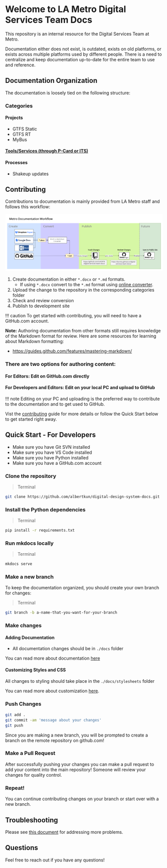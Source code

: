 # Welcome to LA Metro Digital Services Team Docs

This repository is an internal resource for the Digital Services Team at Metro.

Documentation either does not exist, is outdated, exists on old platforms, or exists across multiple platforms used by different people.  There is a need to centralize and keep documentation up-to-date for the entire team to use and reference.
## Documentation Organization

The documentation is loosely tied on the following structure:

### Categories

#### Projects
  - GTFS Static
  - GTFS RT
  - MyBus

#### [Tools/Services  (through P-Card or ITS)](./tools_services/)
#### Processes
  - Shakeup updates

## Contributing

Contributions to documentation is mainly provided from LA Metro staff and follows this workflow:

![MetroDocumentationWorkFlow.png](./media/MetroDocumentationWorkFlow.png)

1. Create documentation in either `*.docx` or `*.md` formats.
   - If using `*.docx` convert to the `*.md` format using [online converter](https://word2md.com/).
2. Upload the change to the repository in the corresponding categories folder
3. Check and review conversion
4. Publish to development site

!!! caution
    To get started with contributing, you will need to have a GitHub.com account.

**Note:** Authoring documentation from other formats still requires knowledge of the Markdown format for review. Here are some resources for learning about Markdown formatting:

- https://guides.github.com/features/mastering-markdown/

### There are two options for authoring content:
#### For Editors: Edit on GitHub.com directly

#### For Developers and Editors: Edit on your local PC and upload to GitHub

!!! note
	Editing on your PC and uploading is the preferred way to contribute to the documentation and to get used to GitHub.


Vist the [contributing](contributing.md) guide for more details or follow the Quick Start below to get started right away.

## Quick Start - For Developers

- Make sure you have Git SVN installed
- Make sure you have VS Code installed
- Make sure you have Python installed
- Make sure you have a GitHub.com account

### Clone the repository
>Terminal
```bash
git clone https://github.com/albertkun/digital-design-system-docs.git
```

### Install the Python dependencies
>Terminal
```bash
pip install -r requirements.txt
```

### Run mkdocs locally
>Terminal
```bash
mkdocs serve
```
### Make a new branch
To keep the documentation organized, you should create your own branch for changes:
>Terminal
```bash
git branch -b a-name-that-you-want-for-your-branch
```
### Make changes

#### Adding Documentation
- All documentation changes should be in `./docs` folder

You can read more about documentation [here](https://www.mkdocs.org/user-guide/writing-your-docs/#writing-with-markdown)

#### Customizing Styles and CSS

All changes to styling should take place in the `./docs/stylesheets` folder

You can read more about customization [here](https://squidfunk.github.io/mkdocs-material/customization/#overriding-blocks-recommended).

### Push Changes
```bash
git add .
git commit -am 'message about your changes'
git push
```
Since you are making a new branch, you will be prompted to create a branch on the remote repository on github.com!

### Make a Pull Request
After successfully pushing your changes you can make a pull request to add your content into the main repository! Someone will review your changes for quality control.

### Repeat!
You can continue contributing changes on your branch or start over with a new branch.
## Troubleshooting
Please see [this document](troubleshooting.md) for addressing more problems.

## Questions
Feel free to reach out if you have any questions!
